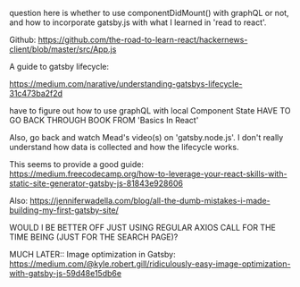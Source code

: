 question here is whether to use componentDidMount() with graphQL or not, and how to incorporate gatsby.js with what I learned in 'read to react'. 

Github: 
https://github.com/the-road-to-learn-react/hackernews-client/blob/master/src/App.js

A guide to gatsby lifecycle: 

https://medium.com/narative/understanding-gatsbys-lifecycle-31c473ba2f2d

have to figure out how to use graphQL with 
local Component State
HAVE TO GO BACK THROUGH BOOK FROM 'Basics In React'

Also, go back and watch Mead's video(s) on 'gatsby.node.js'. I don't really understand how data is collected and how the lifecycle works. 

This seems to provide a good guide: 
https://medium.freecodecamp.org/how-to-leverage-your-react-skills-with-static-site-generator-gatsby-js-81843e928606

Also: https://jenniferwadella.com/blog/all-the-dumb-mistakes-i-made-building-my-first-gatsby-site/

WOULD I BE BETTER OFF JUST USING REGULAR AXIOS CALL FOR THE TIME BEING (JUST FOR THE SEARCH PAGE)? 




MUCH LATER::
Image optimization in Gatsby: 
https://medium.com/@kyle.robert.gill/ridiculously-easy-image-optimization-with-gatsby-js-59d48e15db6e